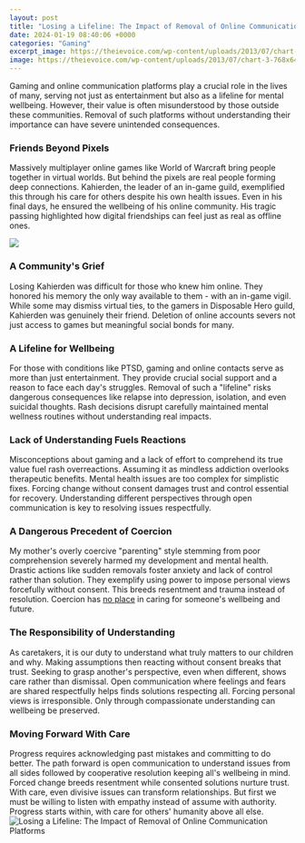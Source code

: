 ```yaml
---
layout: post
title: "Losing a Lifeline: The Impact of Removal of Online Communication Platforms"
date: 2024-01-19 08:40:06 +0000
categories: "Gaming"
excerpt_image: https://theievoice.com/wp-content/uploads/2013/07/chart-3-768x640.jpg
image: https://theievoice.com/wp-content/uploads/2013/07/chart-3-768x640.jpg
---
```


Gaming and online communication platforms play a crucial role in the lives of many, serving not just as entertainment but also as a lifeline for mental wellbeing. However, their value is often misunderstood by those outside these communities. Removal of such platforms without understanding their importance can have severe unintended consequences.
### Friends Beyond Pixels
Massively multiplayer online games like World of Warcraft bring people together in virtual worlds. But behind the pixels are real people forming deep connections. Kahierden, the leader of an in-game guild, exemplified this through his care for others despite his own health issues. Even in his final days, he ensured the wellbeing of his online community. His tragic passing highlighted how digital friendships can feel just as real as offline ones.  

![](https://i2.wp.com/theievoice.com/wp-content/uploads/2013/07/chart-3.jpg?resize=610%2C604&amp;ssl=1)
### A Community's Grief 
Losing Kahierden was difficult for those who knew him online. They honored his memory the only way available to them - with an in-game vigil. While some may dismiss virtual ties, to the gamers in Disposable Hero guild, Kahierden was genuinely their friend. Deletion of online accounts severs not just access to games but meaningful social bonds for many. 
### A Lifeline for Wellbeing
For those with conditions like PTSD, gaming and online contacts serve as more than just entertainment. They provide crucial social support and a reason to face each day's struggles. Removal of such a "lifeline" risks dangerous consequences like relapse into depression, isolation, and even suicidal thoughts. Rash decisions disrupt carefully maintained mental wellness routines without understanding real impacts.
### Lack of Understanding Fuels Reactions  
Misconceptions about gaming and a lack of effort to comprehend its true value fuel rash overreactions. Assuming it as mindless addiction overlooks therapeutic benefits. Mental health issues are too complex for simplistic fixes. Forcing change without consent damages trust and control essential for recovery. Understanding different perspectives through open communication is key to resolving issues respectfully.
### A Dangerous Precedent of Coercion
My mother's overly coercive "parenting" style stemming from poor comprehension severely harmed my development and mental health. Drastic actions like sudden removals foster anxiety and lack of control rather than solution. They exemplify using power to impose personal views forcefully without consent. This breeds resentment and trauma instead of resolution. Coercion has [no place](https://store.fi.io.vn/womens-cute-but-psycho-bae-darling-crazy-girlfriend-t-shirt/women&) in caring for someone's wellbeing and future.
### The Responsibility of Understanding
As caretakers, it is our duty to understand what truly matters to our children and why. Making assumptions then reacting without consent breaks that trust. Seeking to grasp another's perspective, even when different, shows care rather than dismissal. Open communication where feelings and fears are shared respectfully helps finds solutions respecting all. Forcing personal views is irresponsible. Only through compassionate understanding can wellbeing be preserved.
### Moving Forward With Care 
Progress requires acknowledging past mistakes and committing to do better. The path forward is open communication to understand issues from all sides followed by cooperative resolution keeping all's wellbeing in mind. Forced change breeds resentment while consented solutions nurture trust. With care, even divisive issues can transform relationships. But first we must be willing to listen with empathy instead of assume with authority. Progress starts within, with care for others' humanity above all else.
![Losing a Lifeline: The Impact of Removal of Online Communication Platforms](https://theievoice.com/wp-content/uploads/2013/07/chart-3-768x640.jpg)